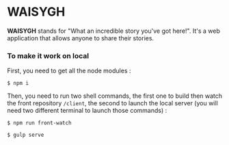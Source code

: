 # WAISYGH

**WAISYGH** stands for "What an incredible story you've got here!". It's a web application that allows anyone to share their stories.

### To make it work on local
First, you need to get all the node modules :
```shell
$ npm i
```
Then, you need to run two shell commands, the first one to build then watch the front repository `/client`, the second to launch the local server (you will need two different terminal to launch those commands) :
```shell
$ npm run front-watch
```
```shell
$ gulp serve
```
